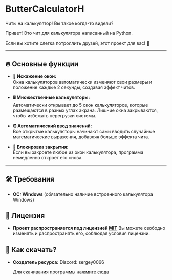 # ButterCalculatorH
Читы на калькулятор! Вы такое когда-то видели?

Привет! Это чит для калькулятора написанный на Python. 

Если вы хотите слегка потроллить друзей, этот проект для вас! 🚀

---

## 🔥 Основные функции

- **📏 Искажение окон:**  
  Окна калькуляторов автоматически изменяют свои размеры и положение каждые 2 секунды, создавая эффект читов.  

- **🖩 Множественные калькуляторы:**  
  Автоматически открывает до 5 окон калькуляторов, которые размещаются в разных углах экрана. Лишние окна закрываются, чтобы избежать перегрузки системы.  

- **⏰ Автоматический ввод значений:**  
  Все открытые калькуляторы начинают сами вводить случайные математические выражения, добавляя больше эффекта чита.  

- **👀 Блокировка закрытия:**  
  Если вы закроете любое из окон калькулятора, программа немедленно откроет его снова.  

---

## 🛠 Требования
- **ОС: Windows**
  (обязательно наличие встроенного калькулятора Windows)

## 📜 Лицензия
- **Проект распространяется под лицензией [MIT](https://ru.wikipedia.org/wiki/Лицензия_MIT)**
  Вы можете свободно изменять и распространять его, соблюдая условия лицензии.

## 🚀 Как скачать?
- **Создатель ресурса:**
  Discord: sergey0066
  
  Для скачивания программы [нажмите сюда](https://github.com/Sergey0066/ButterCalculatorH/releases/tag/ButterCalculatorH)

